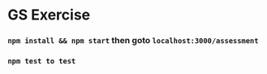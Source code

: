 # GS Exercise
### ```npm install && npm start``` then goto ```localhost:3000/assessment```
### ```npm test to test```
